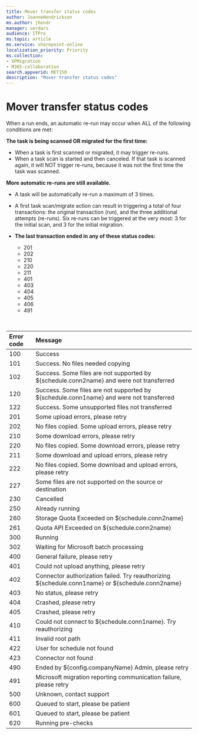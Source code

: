 ```yaml
---
title: Mover transfer status codes 
author: JoanneHendrickson
ms.author: jhendr
manager: serdars
audience: ITPro
ms.topic: article
ms.service: sharepoint-online
localization_priority: Priority
ms.collection:
- SPMigration
- M365-collaboration
search.appverid: MET150
description: "Mover transfer status codes"
---
```

# Mover transfer status codes


When a run ends, an automatic re-run may occur when ALL of the following conditions are met:

**The task is being scanned OR migrated for the first time:**
- When a task is first scanned or migrated, it may trigger re-runs. 
- When a task scan is started and then canceled. If that task is scanned again,  it will NOT trigger re-runs,  because it was not the first time the task was scanned.


**More automatic re-runs are still available.** 
- A task will be automatically re-run a maximum of 3 times. 
- A first task scan/migrate action can result in triggering a total of four transactions: the original transaction (run), and the three additional attempts (re-runs). Six re-runs can be triggered at the very most: 3 for the initial scan, and 3 for the initial migration.



- **The last transaction ended in any of these status codes:**
    - 201
    - 202
    - 210
    - 220
    - 211
    - 401
    - 403
    - 404
    - 405
    - 406
    - 491

<br>

|Error code|Message|
|:-----|:-----|
|100| Success|
|101| Success. No files needed copying|
|102| Success. Some files are not supported by ${schedule.conn2name} and were not transferred|
|120| Success. Some files are not supported by ${schedule.conn1name} and were not transferred|
|122| Success. Some unsupported files not transferred|
|201| Some upload errors, please retry|
|202| No files copied. Some upload errors, please retry|
|210| Some download errors, please retry|
|220| No files copied. Some download errors, please retry|
|211| Some download and upload errors, please retry|
|222| No files copied. Some download and upload errors, please retry|
|227| Some files are not supported on the source or destination|
|230| Cancelled|
|250| Already running|
|260| Storage Quota Exceeded on ${schedule.conn2name}|
|261| Quota API Exceeded on ${schedule.conn2name}|
|300| Running|
|302| Waiting for Microsoft batch processing|
|400| General failure, please retry|
|401| Could not upload anything, please retry|
|402| Connector authorization failed. Try reauthorizing ${schedule.conn1name} or ${schedule.conn2name}|
|403| No status, please retry|
|404| Crashed, please retry|
|405| Crashed, please retry|
|410| Could not connect to ${schedule.conn1name}. Try reauthorizing|
|411| Invalid root path|
|422| User for schedule not found|
|423| Connector not found|
|490| Ended by ${config.companyName} Admin, please retry|
|491| Microsoft migration reporting communication failure, please retry|
|500| Unknown, contact support|
|600| Queued to start, please be patient|
|601| Queued to start, please be patient|
|620| Running pre-checks|